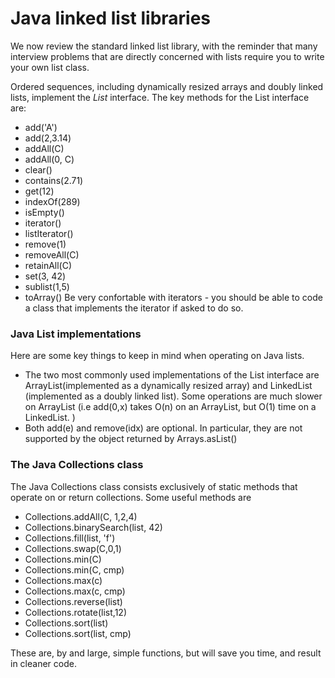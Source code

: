 # Java linked list libraries

We now review the standard linked list library, with the reminder that many interview problems that are directly concerned with lists require you to write your own list class.

Ordered sequences, including dynamically resized arrays and doubly linked lists, implement the *List* interface.  The key methods for the List interface are:
- add('A')
- add(2,3.14)
- addAll(C)
- addAll(0, C)
- clear()
- contains(2.71)
- get(12)
- indexOf(289)
- isEmpty()
- iterator()
- listIterator()
- remove(1)
- removeAll(C)
- retainAll(C)
- set(3, 42)
- sublist(1,5)
- toArray()
Be very confortable with iterators - you should be able to code a class that implements  the iterator if asked to do so.

### Java List implementations

Here are some key things to keep in mind when operating on Java lists.
- The two most commonly used implementations of the List interface are ArrayList(implemented as a dynamically resized array) and LinkedList (implemented as a doubly linked list). Some operations are much slower on ArrayList (i.e add(0,x) takes O(n) on an ArrayList, but O(1) time on a LinkedList. )
- Both add(e) and remove(idx) are optional. In particular, they are not supported by the object returned by Arrays.asList()



### The Java Collections class
The Java Collections class consists exclusively of static methods that operate on or return collections. Some useful methods are 
- Collections.addAll(C, 1,2,4)
- Collections.binarySearch(list, 42)
- Collections.fill(list, 'f')
- Collections.swap(C,0,1)
- Collections.min(C)
- Collections.min(C, cmp)
- Collections.max(c)
- Collections.max(c, cmp)
- Collections.reverse(list)
- Collections.rotate(list,12)
- Collections.sort(list)
- Collections.sort(list, cmp)

These are, by and large, simple functions, but will save you time, and result in cleaner code.